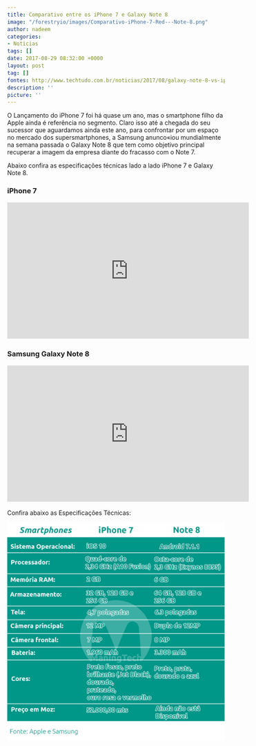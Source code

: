 ```yaml
---
title: Comparativo entre os iPhone 7 e Galaxy Note 8
image: "/forestryio/images/Comparativo-iPhone-7-Red---Note-8.png"
author: nadeem
categories:
- Noticias
tags: []
date: 2017-08-29 08:32:00 +0000
layout: post
tag: []
fontes: http://www.techtudo.com.br/noticias/2017/08/galaxy-note-8-vs-iphone-7-comparativo-desvenda-ficha-tecnica-dos-celulares.ghtml
description: ''
picture: ''
---
```



O Lançamento do iPhone 7 foi há quase um ano, mas o smartphone filho da Apple ainda é referência no segmento. Claro isso até a chegada do seu sucessor que aguardamos ainda este ano, para confrontar por um espaço no mercado dos supersmartphones, a Samsung anunco«iou mundialmente na semana passada o Galaxy Note 8 que tem como objetivo principal recuperar a imagem da empresa diante do fracasso com o Note 7.

Abaixo confira as especificações técnicas lado a lado iPhone 7 e Galaxy Note 8.

### **iPhone 7**

<iframe width="560" height="315" src="https://www.youtube.com/embed/Q6dsRpVyyWs" frameborder="0" allowfullscreen=""></iframe>

### **Samsung Galaxy Note 8**

<iframe width="560" height="315" src="https://www.youtube.com/embed/RKYjdTiMkXM" frameborder="0" allowfullscreen=""></iframe>

Confira abaixo as Especificações Técnicas:

![](/forestryio/images/Comparativo-iphone-7-note-8.png)

